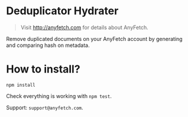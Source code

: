 # Deduplicator Hydrater
> Visit http://anyfetch.com for details about AnyFetch.

Remove duplicated documents on your AnyFetch account by generating and comparing hash on metadata.

# How to install?
```
npm install
```

Check everything is working with `npm test`.

Support: `support@anyfetch.com`.
